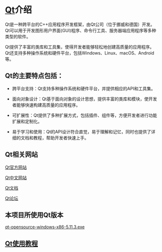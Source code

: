 # [Qt](https://www.qt.io)介绍

Qt是一种跨平台的C++应用程序开发框架，由Qt公司（位于挪威和德国）开发。Qt可以用于开发图形用户界面(GUI)程序、命令行工具、服务器端应用程序等多种类型的软件。

Qt提供了丰富的类库和工具集，使得开发者能够轻松地创建高质量的应用程序。Qt还支持多种操作系统和硬件平台，包括Windows、Linux、macOS、Android等。

## Qt的主要特点包括：

* 跨平台支持：Qt支持多种操作系统和硬件平台，并提供相应的API和工具集。

* 面向对象设计：Qt基于面向对象的设计思想，提供丰富的类库和模块，使开发者能够快速构建高质量的应用程序。

* 可扩展性：Qt提供了多种扩展方式，包括插件、组件等，方便开发者进行功能扩展和定制化。

* 易于学习和使用：Qt的API设计符合直觉，易于理解和记忆，同时也提供了详细的文档和教程，帮助开发者快速上手。

## Qt相关网站

[Qt官方网站](https://www.qt.io/)

[Qt中文网站](https://www.qtchina.net/)

[Qt文档](https://doc.qt.io/)

[Qt论坛](https://forum.qt.io/)

## 本项目所使用Qt版本

[qt-opensource-windows-x86-5.11.3.exe](https://download.qt.io/new_archive/qt/5.11/5.11.3/)

## [Qt使用教程](https://blog.csdn.net/qq_23473839/article/details/80523318)

